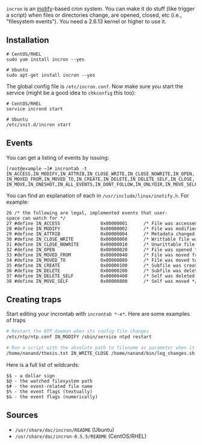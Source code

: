 `incron` is an [inotify](http://inotify.aiken.cz/)-based cron system.
You can make it do stuff (like trigger a script) when files or
directories change, are opened, closed, etc (i.e., "filesystem events").
You need a 2.6.13 kernel or higher to use it.

Installation
------------

    # CentOS/RHEL  
    sudo yum install incron --yes  
  
    # Ubuntu  
    sudo apt-get install incron --yes

The global config file is `/etc/incron.conf`. Now make sure you start
the service (might be a good idea to `chkconfig` this too):

    # CentOS/RHEL  
    service incrond start  
  
    # Ubuntu  
    /etc/init.d/incron start

Events
------

You can get a listing of events by issuing:

    [root@example ~]# incrontab -t  
    IN_ACCESS,IN_MODIFY,IN_ATTRIB,IN_CLOSE_WRITE,IN_CLOSE_NOWRITE,IN_OPEN,  
    IN_MOVED_FROM,IN_MOVED_TO,IN_CREATE,IN_DELETE,IN_DELETE_SELF,IN_CLOSE,  
    IN_MOVE,IN_ONESHOT,IN_ALL_EVENTS,IN_DONT_FOLLOW,IN_ONLYDIR,IN_MOVE_SELF

You can find an explanation of each in `/usr/include/linux/inotify.h`.
For example:

    26 /* the following are legal, implemented events that user-space can watch for */  
    27 #define IN_ACCESS               0x00000001      /* File was accessed */  
    28 #define IN_MODIFY               0x00000002      /* File was modified */  
    29 #define IN_ATTRIB               0x00000004      /* Metadata changed */  
    30 #define IN_CLOSE_WRITE          0x00000008      /* Writtable file was closed */  
    31 #define IN_CLOSE_NOWRITE        0x00000010      /* Unwrittable file closed */  
    32 #define IN_OPEN                 0x00000020      /* File was opened */  
    33 #define IN_MOVED_FROM           0x00000040      /* File was moved from X */  
    34 #define IN_MOVED_TO             0x00000080      /* File was moved to Y */  
    35 #define IN_CREATE               0x00000100      /* Subfile was created */  
    36 #define IN_DELETE               0x00000200      /* Subfile was deleted */  
    37 #define IN_DELETE_SELF          0x00000400      /* Self was deleted */  
    38 #define IN_MOVE_SELF            0x00000800      /* Self was moved */

Creating traps
--------------

Start editing your incrontab with `incrontab *-e*`. Here are some
examples of traps

```bash
# Restart the NTP daemon when its config file changes  
/etc/ntp/ntp.conf IN_MODIFY /sbin/service ntpd restart  

# Run a script with the absolute path to filename as parameter when it changes (and is closed)  
/home/nanand/thesis.txt IN_WRITE_CLOSE /home/nanand/bin/log_changes.sh $@/$#
```

Here is a full list of wildcards:

    $$ - a dollar sign  
    $@ - the watched filesystem path   
    $# - the event-related file name  
    $% - the event flags (textually)  
    $& - the event flags (numerically)

Sources
-------

-   `/usr/share/doc/incron/README` (Ubuntu)
-   `/usr/share/doc/incron-0.5.5/README` (CentOS/RHEL)
